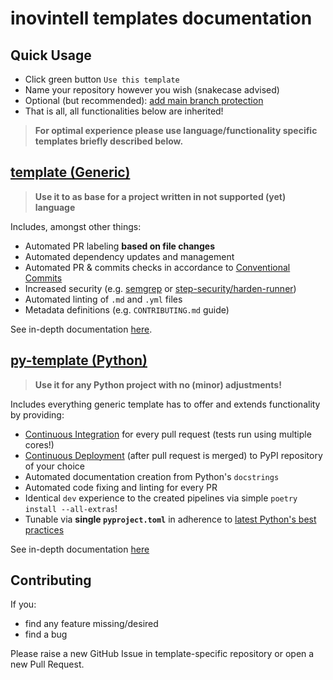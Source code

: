 # inovintell templates documentation

## Quick Usage

- Click green button `Use this template`
- Name your repository however you wish (snakecase advised)
- Optional (but recommended):
[add main branch protection](https://docs.github.com/en/repositories/configuring-branches-and-merges-in-your-repository/defining-the-mergeability-of-pull-requests/about-protected-branches)
- That is all, all functionalities below are inherited!

> __For optimal experience please use language/functionality
specific templates briefly described below.__

## [template (Generic)](https://github.com/inovintell/template)

> __Use it to as base for a project written in
not supported (yet) language__

Includes, amongst other things:

- Automated PR labeling __based on file changes__
- Automated dependency updates and management
- Automated PR & commits checks in accordance to
[Conventional Commits](https://www.conventionalcommits.org/en/v1.0.0/)
- Increased security (e.g. [semgrep](https://semgrep.dev/) or
[step-security/harden-runner](https://github.com/step-security/harden-runner))
- Automated linting of `.md` and `.yml` files
- Metadata definitions (e.g. `CONTRIBUTING.md` guide)

See in-depth documentation [here](./docs/template).

## [py-template (Python)](https://github.com/inovintell/template)

> __Use it for any Python project with no (minor) adjustments!__

Includes everything generic template has to offer and extends
functionality by providing:

- [Continuous Integration](https://www.atlassian.com/continuous-delivery/continuous-integration)
for every pull request (tests run using multiple cores!)
- [Continuous Deployment](https://en.wikipedia.org/wiki/Continuous_deployment)
(after pull request is merged) to PyPI repository of your choice
- Automated documentation creation from Python's `docstrings`
- Automated code fixing and linting for every PR
- Identical `dev` experience to the created pipelines via simple
`poetry install --all-extras`!
- Tunable via __single `pyproject.toml`__ in adherence to
[latest Python's best practices](https://pip.pypa.io/en/stable/reference/build-system/pyproject-toml/)

See in-depth documentation [here](./docs/py-template)

## Contributing

If you:

- find any feature missing/desired
- find a bug

Please raise a new GitHub Issue in template-specific repository
or open a new Pull Request.
